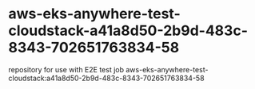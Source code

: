 # aws-eks-anywhere-test-cloudstack-a41a8d50-2b9d-483c-8343-702651763834-58
repository for use with E2E test job aws-eks-anywhere-test-cloudstack:a41a8d50-2b9d-483c-8343-702651763834-58
